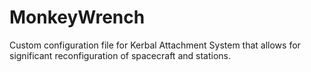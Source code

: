 MonkeyWrench
============

Custom configuration file for Kerbal Attachment System that allows for significant reconfiguration of spacecraft and stations.
